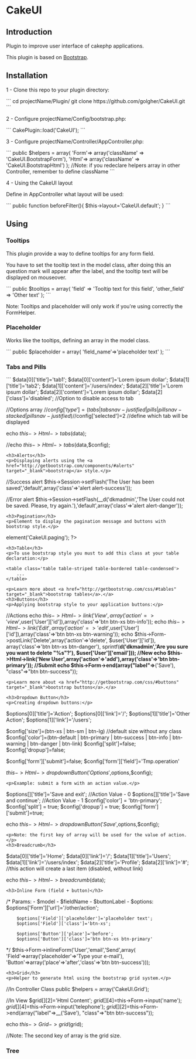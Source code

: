 CakeUI
======
<h2>Introduction</h2>
<p>Plugin to improve user interface of cakephp applications.</p>
<p>This plugin is based on <a href='http://getbootstrap.com/' target='_blank'>Bootstrap</a>.</p>
<h2>Installation</h2>
<p>1 - Clone this repo to your plugin directory:</p>
```
cd projectName/Plugin/
git clone https://github.com/golgher/CakeUI.git
```
<p>2 - Configure projectName/Config/bootstrap.php:</p>
```
CakePlugin::load('CakeUI');
```
<p>3 - Configure projectName/Controller/AppController.php:</p>
```
public $helpers = array(
	'Form'=> array('className' => 'CakeUI.BootstrapForm'), 
	'Html'=> array('className' => 'CakeUI.BootstrapHtml')
);
//Note: if you redeclare helpers array in other Controller, remember to define className
```
<p>4 - Using the CakeUI layout</p>
<p>Define in AppController what layout will be used:</p>
```
public function beforeFilter(){
	$this->layout='CakeUI.default';
}
```
<h2>Using</h2>
<h3>Tooltips</h3>
<p>This plugin provide a way to define tooltips for any form field.</p>
<p>You have to set the tooltip text in the model class, 
	after doing this an question mark will appear after the label, 
	and the tooltip text will be displayed on mouseover.</p>
```
public $tooltips = array(
	'field'			=>	'Tooltip text for this field',
	'other_field'	=>	'Other text'
);
```
<p>Note: Tooltips and placeholder will only work if you're using correctly the FormHelper.</p>
<h3>Placeholder</h3>
<p>Works like the tooltips, defining an array in the model class.<p>
```
public $placeholder = array(
	'field_name'=>'placeholder text'
);
```
<h3>Tabs and Pills</h3>
```
$data[0]['title']='tab1';
$data[0]['content']='Lorem ipsum dollar';
$data[1]['title']='tab2';
$data[1]['content']='/users/index';
$data[2]['title']='Lorem ipsum dollar';
$data[2]['content']='Lorem ipsum dollar';
$data[2]['class']='disabled'; //Option to disable access to tab

//Options array
//$config['type'] = (tabs | tabs nav-justified | pills | pills nav-stacked | pills nav-justified)
//$config['selected']=2 //define which tab will be displayed

echo $this->Html->tabs($data);

//echo $this->Html->tabs($data,$config);
```
<h3>Alerts</h3>
<p>Displaying alerts using the <a href="http://getbootstrap.com/components/#alerts" target="_blank">bootstrap</a> style.</p>
```
//Success alert
$this->Session->setFlash('The User has been saved','default',array('class'=>'alert alert-success'));

//Error alert
$this->Session->setFlash(__d('dkmadmin','The User could not be saved. Please, try again.'),'default',array('class'=>'alert alert-danger'));
```
<h3>Pagination</h3>
<p>Element to display the pagination message and buttons with bootstrap style.</p>
```
<?php
	echo $this->element('CakeUI.paging');
?>
```
<h3>Table</h3>
<p>To use bootstrap style you must to add this class at your table declaration:</p>
```
	<table class='table table-striped table-bordered table-condensed'>
		...
	</table>
```
<p>Learn more about <a href="http://getbootstrap.com/css/#tables" target="_blank">bootstrap tables</a>.</a>
<h3>Buttons</h3>
<p>Applying bootstrap style to your application buttons:</p>
```
//Actions
echo $this->Html->link('View',array('action'=>'view',$user['User']['id']),array('class'=>'btn btn-xs btn-info'));
echo $this->Html->link('Edit',array('action'=>'edit',$user['User']['id']),array('class'=>'btn btn-xs btn-warning'));
echo $this->Form->postLink('Delete',array('action'=>'delete', $user['User']['id']), array('class'=>'btn btn-xs btn-danger'), sprintf(__d('dkmadmin','Are you sure you want to delete "%s"?'), $user['User']['email']));
//New
echo $this->Html->link('New User',array('action'=>'add'),array('class'=>'btn btn-primary'));
//Submit
echo $this->Form->end(array("label"=>__('Save'), "class"=>"btn btn-success"));
```
<p>Learn more about <a href="http://getbootstrap.com/css/#buttons" target="_blank">bootstrap buttons</a>.</a>

<h3>Dropdown Button</h3>
<p>Creating dropdown buttons:</p>
```
$options[0]['title']='Action';
$options[0]['link']='/';
$options[1]['title']='Other Action';
$options[1]['link']='/users';

$config['size']=(btn-xs | btn-sm | btn-lg) //default size without any class
$config['color']=(btn-default | btn-primary | btn-success | btn-info | btn-warning | btn-danger | btn-link)
$config['split']=false;
$config['dropup']=false;

$config['form']['submit']=false;
$config['form']['field']='Tmp.operation'

$this->Html->dropdownButton('Options',$options,$config);
```
<p>Example: submit a form with an action value.</p>
```
$options[]['title']='Save and exit';		//Action Value - 0
$options[]['title']='Save and continue';	//Action Value - 1
$config['color'] = 'btn-primary';
$config['split'] = true;
$config['dropup'] = true;
$config['form']['submit']=true;

echo $this->Html->dropdownButton('Save',$options,$config);
```
<p>Note: the first key of array will be used for the value of action.</p>
<h3>Breadcrumb</h3>
```
$data[0]['title']='Home';
$data[0]['link']='/';
$data[1]['title']='Users';
$data[1]['link']='/users/index';
$data[2]['title']='Profile';
$data[2]['link']='#'; //this action will create a last item (disabled, without link)

echo $this->Html->breadcrumb($data);
```
<h3>Inline Form (field + button)</h3>
```
/*
Params:
	- $model
	- $fieldName
	- $buttonLabel
	- $options:
		$options['Form']['url']='/other/action';
		
		$options['Field']['placeholder']='placeholder text';
		$options['Field']['class']='btn-xs';

		$options['Button']['place']='before';
		$options['Button']['class']='btn btn-xs btn-primary'

*/
$this->Form->inlineForm('User','email','Send',array(
		'Field'=>array('placeholder'=>'Type your e-mail'),
		'Button'=>array('place'=>'after','class'=>'btn btn-success')));
```
<h3>Grid</h3>
<p>Helper to generate html using the bootstrap grid system.</p>
```
//In Controller Class
public $helpers = array('CakeUI.Grid');

//In View
$grid[][2]='Html Content';
$grid[][4]=$this->Form->input('name');
$grid[][4]=$this->Form->input('telephone');
$grid[][2]=$this->Form->end(array("label"=>__('Save'), "class"=>"btn btn-success"));

echo $this->Grid->grid($grid);

//Note: The second key of array is the grid size.
<h3>Tree</h3>